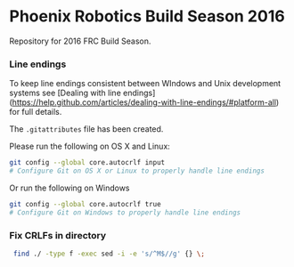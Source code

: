 # Phoenix Robotics Build Season 2016

Repository for 2016 FRC Build Season.


### Line endings

To keep line endings consistent between WIndows and Unix development systems see [Dealing with line endings] (https://help.github.com/articles/dealing-with-line-endings/#platform-all) for full details.

The `.gitattributes` file has been created.

Please run the following on OS X and Linux:

```bash
git config --global core.autocrlf input
# Configure Git on OS X or Linux to properly handle line endings
```
Or run the following on Windows

```bash
git config --global core.autocrlf true
# Configure Git on Windows to properly handle line endings
```

### Fix CRLFs in directory
```bash
 find ./ -type f -exec sed -i -e 's/^M$//g' {} \;
```